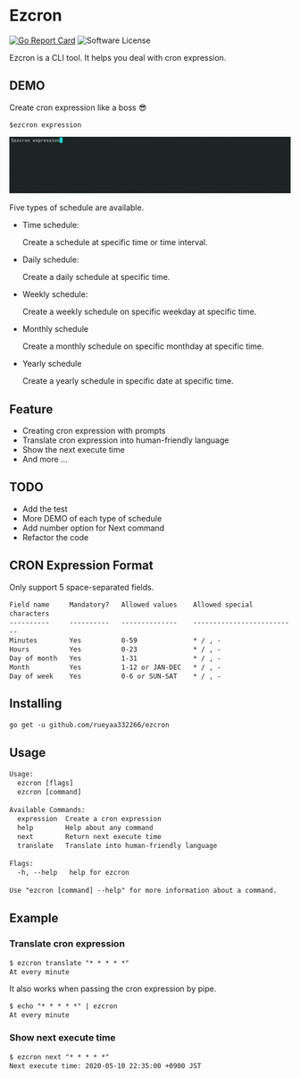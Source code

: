 # Ezcron

[![Go Report Card](https://goreportcard.com/badge/github.com/rueyaa332266/ezcron)](https://goreportcard.com/report/github.com/rueyaa332266/ezcron)
![Software License](https://img.shields.io/badge/license-MIT-brightgreen.svg?style=flat-square)

Ezcron is a CLI tool. It helps you deal with cron expression.

## DEMO

Create cron expression like a boss 😎

```shell
$ezcron expression
```

![demo](https://github.com/rueyaa332266/assets/raw/master/ezcron/time_schedule_1.gif)

Five types of schedule are available.

- Time schedule:

    Create a schedule at specific time or time interval.

- Daily schedule:

    Create a daily schedule at specific time.

- Weekly schedule:

    Create a weekly schedule on specific weekday at specific time.

- Monthly schedule

    Create a monthly schedule on specific monthday at specific time.

- Yearly schedule

    Create a yearly schedule in specific date at specific time.

## Feature
- Creating cron expression with prompts
- Translate cron expression into human-friendly language
- Show the next execute time
- And more ...

## TODO
- Add the test
- More DEMO of each type of schedule
- Add number option for Next command
- Refactor the code

## CRON Expression Format
Only support 5 space-separated fields.
```
Field name     Mandatory?   Allowed values    Allowed special characters
----------     ----------   --------------    --------------------------
Minutes        Yes          0-59              * / , -
Hours          Yes          0-23              * / , -
Day of month   Yes          1-31              * / , -
Month          Yes          1-12 or JAN-DEC   * / , -
Day of week    Yes          0-6 or SUN-SAT    * / , -
```

## Installing

```
go get -u github.com/rueyaa332266/ezcron
```

## Usage
```
Usage:
  ezcron [flags]
  ezcron [command]

Available Commands:
  expression  Create a cron expression
  help        Help about any command
  next        Return next execute time
  translate   Translate into human-friendly language

Flags:
  -h, --help   help for ezcron

Use "ezcron [command] --help" for more information about a command.
```

## Example

### Translate cron expression

```
$ ezcron translate "* * * * *"
At every minute
```

It also works when passing the cron expression by pipe.
```
$ echo "* * * * *" | ezcron
At every minute
```

### Show next execute time
```
$ ezcron next "* * * * *"
Next execute time: 2020-05-10 22:35:00 +0900 JST
```